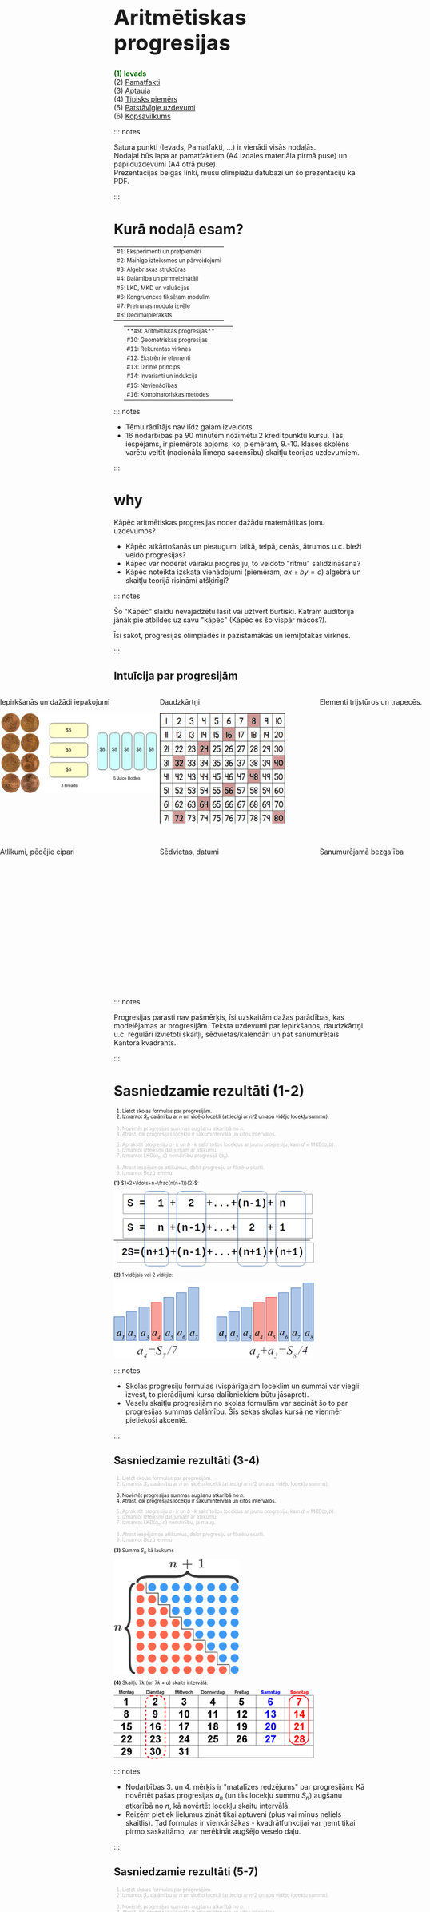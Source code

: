 # &nbsp;

<hgroup>

<h1 style="font-size:32pt">Aritmētiskas progresijas</h1>

</hgroup><hgroup>

<span style="color:darkgreen">**(1) Ievads**</span>  
<span>(2) [Pamatfakti](#section-1)</span>  
<span>(3) [Aptauja](#section-2)</span>  
<span>(4) [Tipisks piemērs](#section-3)</span>  
<span>(5) [Patstāvīgie uzdevumi](#section-4)</span>  
<span>(6) [Kopsavilkums](#section-5)</span>

</hgroup>


<!--
TODO
A4 lapa ar pamatfaktiem: 
* Kas ir daudzkārtņi, 
* Formulas no skolas par aritmētisko progresiju, 
* Dalīšana ar atlikumu,
* LKD definīcija, 
* MKD definīcija, 
* LKD invariants fiksētam skaitlim ar progresiju, 
* Kas ir savstarpēji pirmskaitļi, 

Jaunas lietas
* 1+2+...+n summēšana
* Bezū lemma.
* Noteikt, kad 2 mainīgo lineāru vienādojumu var atrisināt veselos skaitļos
-->

<!--
TODO
Norādījumi skolotājam: 
(1) Vairumā uzdevumu ir aprēķini pirmā tūkstoša robežās - dažiem 
var rasties kārdinājums lietot kalkulatoru. Tas var paātrināt 
nodarbības gaitu, bet olimpiādēs līdzīgi aprēķini nav retums un kalkulatorus
tur nelieto.
-->

<!--
TODO
Globāla terminoloģijas un apzīmējumu vārdnīca
--> 


::: notes

Satura punkti (Ievads, Pamatfakti, ...) ir vienādi visās nodaļās.  
Nodaļai būs lapa ar pamatfaktiem (A4 izdales materiāla pirmā puse) un
papilduzdevumi (A4 otrā puse).  
Prezentācijas beigās linki, mūsu 
olimpiāžu datubāzi un šo prezentāciju kā PDF.

:::



# <lo-theory/> Kurā nodaļā esam?

<hgroup style="width: 48%; font-size:80%">

<table>
<tr><td style="text-align:left">#1: Eksperimenti un pretpiemēri</td></tr>
<tr><td style="text-align:left">#2: Mainīgo izteiksmes un pārveidojumi</td></tr>
<tr><td style="text-align:left">#3: Algebriskas struktūras</td></tr>
<tr><td style="text-align:left">#4: Dalāmība un pirmreizinātāji</td></tr>
<tr><td style="text-align:left">#5: LKD, MKD un valuācijas</td></tr>
<tr><td style="text-align:left">#6: Kongruences fiksētam modulim</td></tr>
<tr><td style="text-align:left">#7: Pretrunas moduļa izvēle</td></tr>
<tr><td style="text-align:left">#8: Decimālpieraksts</td></tr>
</table>

</hgroup>
<hgroup style="margin-left: 4%; width: 45%; font-size:80%">

<table>
<tr><td style="text-align:left"><red>**#9: Aritmētiskas progresijas**</red></td></tr>
<tr><td style="text-align:left">#10: Ģeometriskas progresijas&nbsp;&nbsp;&nbsp;&nbsp;&nbsp;&nbsp;&nbsp;&nbsp;&nbsp;&nbsp;&nbsp;&nbsp;&nbsp;&nbsp;&nbsp;</td></tr>
<tr><td style="text-align:left">#11: Rekurentas virknes</td></tr>
<tr><td style="text-align:left">#12: Ekstrēmie elementi</td></tr>
<tr><td style="text-align:left">#13: Dirihlē princips</td></tr>
<tr><td style="text-align:left">#14: Invarianti un indukcija</td></tr>
<tr><td style="text-align:left">#15: Nevienādības</td></tr>
<tr><td style="text-align:left">#16: Kombinatoriskas metodes</td></tr>
</table>

</hgroup>

::: notes

* Tēmu rādītājs nav līdz galam izveidots.
* 16 nodarbības pa 90 minūtēm nozīmētu 2 kredītpunktu kursu.
Tas, iespējams, ir piemērots apjoms, ko, piemēram, 9.-10. klases 
skolēns varētu veltīt (nacionāla līmeņa sacensību) skaitļu 
teorijas uzdevumiem.

:::


# <lo-why/> why

<div class="bigWhy">
Kāpēc aritmētiskas progresijas
noder dažādu matemātikas jomu uzdevumos?
</div>

<div class="smallWhy">

* Kāpēc atkārtošanās un pieaugumi laikā, telpā, cenās, ātrumos u.c.
bieži veido progresijas?
* Kāpēc var noderēt vairāku progresiju, to veidoto "ritmu" salīdzināšana?
* Kāpēc noteikta izskata vienādojumi (piemēram, $ax+by=c$) 
algebrā un skaitļu teorijā risināmi atšķirīgi?

</div>


::: notes

Šo "Kāpēc" slaidu nevajadzētu lasīt vai uztvert burtiski.
Katram auditorijā jānāk pie atbildes uz savu 
"kāpēc" (Kāpēc es šo vispār mācos?).

Īsi sakot, progresijas olimpiādēs ir pazīstamākās 
un iemīļotākās virknes.

:::


## <lo-why/> Intuīcija par progresijām

<section style="height:300px;">

<hgroup style="width:33%; position:absolute; left: 0px">

Iepirkšanās un dažādi iepakojumi

![Linear shopping](shopping.png)

<!--
TODO: Grēdā sakrauti dēļi, viena kaudzīte nepabeigta.
-->

</hgroup>
<hgroup style="width:33%; position:absolute; left: 320px">

Daudzkārtņi

![Multiples of 8](multiples-of-8.png)

<!--
Ritmiski izvietoti skaitļi - ne obligāti daudzkārtņi
-->

</hgroup>
<hgroup style="width:33%; position:absolute; left: 640px">

Elementi trijstūros un trapecēs.

</hgroup>

</section>


<section style="height:300px;">

<hgroup style="width:33%; position:absolute; left: 0px">

Atlikumi, pēdējie cipari

<!--
![Division remainders](division-remainders.png)
-->

<!--
Atlikums rodas kā rezultāts nosoļošanai uz leju: dilstoša progresija uz 0
-->


</hgroup>

<hgroup style="width:33%; position:absolute; left: 320px">

Sēdvietas, datumi

<!--
![Seat plan](seat-plan.jpg)
-->

</hgroup>
<hgroup style="width:33%; position:absolute; left: 640px">

Sanumurējamā bezgalība

</hgroup>

</section>

::: notes

Progresijas parasti nav pašmērķis, īsi uzskaitām dažas parādības,
kas modelējamas ar progresijām. Teksta uzdevumi 
par iepirkšanos, daudzkārtņi u.c. regulāri izvietoti 
skaitļi, sēdvietas/kalendāri un pat sanumurētais Kantora kvadrants.

::: 


 
# <lo-theory/> Sasniedzamie rezultāti (1-2)

<hgroup style="font-size:70%">

<div style="color:black">

1. Lietot skolas formulas par progresijām.
2. Izmantot $S_n$ dalāmību 
ar $n$ un vidējo locekli (attiecīgi ar $n/2$ un abu vidējo locekļu summu).

</div>

<div style="color:silver">

3. Novērtēt progresijas summas augšanu atkarībā no $n$.
4. Atrast, cik progresijas locekļu ir sākumintervālā un citos intervālos.

</div>

<div style="color:silver">

5. Aprakstīt progresiju $a\cdot{}k$ un $b\cdot{}k$ sakrītošos locekļus ar 
jaunu progresiju, kam $d = \mbox{MKD}(a,b)$.
6. Izmantot izteiksmi dalījumam ar atlikumu.
7. Izmantot $\mbox{LKD}(a_n,d)$ nemainību progresijā $(a_n)$.

</div>

<div style="color:silver">

8. Atrast iespējamos atlikumus, dalot progresiju ar fiksētu skaitli. 
9. Izmantot Bezū lemmu

</div>

</hgroup>

<hgroup style="font-size:70%">

**(1)** $1+2+\ldots+n=\frac{n(n+1)}{2}$:

![Trepes](sum-first-n.png)

**(2)** $1$ vidējais vai $2$ vidējie:

![Trepes](staircase-middle.png)

</hgroup>

::: notes

* Skolas progresiju formulas (vispārīgajam loceklim un summai var viegli 
izvest, to pierādījumi kursa dalībniekiem būtu jāsaprot). 
* Veselu skaitļu progresijām no skolas formulām var secināt šo to par progresijas 
summas dalāmību. Šīs sekas skolas kursā ne vienmēr pietiekoši akcentē.

::: 



## <lo-theory/> Sasniedzamie rezultāti (3-4)

<hgroup style="font-size:70%">

<div style="color:silver">

1. Lietot skolas formulas par progresijām.
2. Izmantot $S_n$ dalāmību 
ar $n$ un vidējo locekli (attiecīgi ar $n/2$ un abu vidējo locekļu summu).

</div>

<div style="color:black">

3. Novērtēt progresijas summas augšanu atkarībā no $n$.
4. Atrast, cik progresijas locekļu ir sākumintervālā un citos intervālos.

</div>

<div style="color:silver">

5. Aprakstīt progresiju $a\cdot{}k$ un $b\cdot{}k$ sakrītošos locekļus ar 
jaunu progresiju, kam $d = \mbox{MKD}(a,b)$.
6. Izmantot izteiksmi dalījumam ar atlikumu.
7. Izmantot $\mbox{LKD}(a_n,d)$ nemainību, ja $n$ aug.

</div>

<div style="color:silver">

8. Atrast iespējamos atlikumus, dalot progresiju ar fiksētu skaitli. 
9. Izmantot Bezū lemmu

</div>

</hgroup>

<hgroup style="font-size:70%">


**(3)** Summa $S_n$ kā laukums

![Trepe](sum-first-n-staircases.png)

**(4)** Skaitļu $7k$ (un $7k+a$) skaits intervālā:

![Kalendārs](calendar.png)

</hgroup>

::: notes 

* Nodarbības 3. un 4. mērķis ir "matalīzes redzējums" par progresijām:
Kā novērtēt pašas progresijas $a_n$ (un tās locekļu 
summu $S_n$) augšanu atkarībā no $n$, kā novērtēt locekļu skaitu intervālā.
* Reizēm pietiek lielumus zināt tikai aptuveni (plus vai mīnus neliels skaitlis). 
Tad formulas ir vienkāršākas - kvadrātfunkcijai var ņemt tikai pirmo saskaitāmo, 
var nerēķināt augšējo veselo daļu.

::: 



## <lo-theory/> Sasniedzamie rezultāti (5-7)

<hgroup style="font-size:70%">

<div style="color:silver">

1. Lietot skolas formulas par progresijām.
2. Izmantot $S_n$ dalāmību 
ar $n$ un vidējo locekli (attiecīgi ar $n/2$ un abu vidējo locekļu summu).

</div>

<div style="color:silver">

3. Novērtēt progresijas summas augšanu atkarībā no $n$.
4. Atrast, cik progresijas locekļu ir sākumintervālā un citos intervālos.

</div>

<div style="color:black">

5. Aprakstīt progresiju $a\cdot{}k$ un $b\cdot{}k$ sakrītošos locekļus ar 
jaunu progresiju, kam $d = \mbox{MKD}(a,b)$.
6. Izmantot izteiksmi dalījumam ar atlikumu.
7. Izmantot $\mbox{LKD}(a_n,d)$ nemainību, ja $n$ aug.

</div>

<div style="color:silver">

8. Atrast iespējamos atlikumus, dalot progresiju ar fiksētu skaitli. 
9. Izmantot Bezū lemmu

</div>

</hgroup>

<hgroup style="font-size:70%">

**(5)** $d=3$ un $d=4$ sakrītošie locekļi:

![Polyrhythm](polyrhythm.png)

**(6)** Fiksētu atlikumu izteiksmes ar $a=bq+r$:

<table>
<tr><td>Pāra sk.</td><td>$2k$</td></tr>
<tr><td>Nepāra sk.</td><td>$2k+1$</td></tr>
<tr><td>Beidzas ar "3"</td><td>$10k+3$</td></tr>
</table>

**(7)** Skaitļi, kas dalās ar $2$, bet nedalās ar $4$:  
Ja $(a_k)$ ir $2,6,10,14,18,22,\ldots$  
tad visiem $k$: $\mbox{LKD}(a_k,4)=2$.


</hgroup>


::: notes 

* Aritmētiskas progresijas cieši saistītas ar skaitļu dalāmību, 
dalīšanu ar atlikumu, ar Eiklīda algoritmu. 
* Dabiski jautājumi par divu aritmētisku progresiju kopīgiem locekļiem 
parāda saistību ar LKD un MKD jēdzieniem.

::: 





## <lo-theory/> Sasniedzamie rezultāti (8-9)

<hgroup style="font-size:70%">

<div style="color:silver">

1. Lietot skolas formulas par progresijām.
2. Izmantot $S_n$ dalāmību 
ar $n$ un vidējo locekli (attiecīgi ar $n/2$ un abu vidējo locekļu summu).

</div>

<div style="color:silver">

3. Novērtēt progresijas summas augšanu atkarībā no $n$.
4. Atrast, cik progresijas locekļu ir sākumintervālā un citos intervālos.

</div>

<div style="color:silver">

5. Aprakstīt progresiju $a\cdot{}k$ un $b\cdot{}k$ sakrītošos locekļus ar 
jaunu progresiju, kam $d = \mbox{MKD}(a,b)$.
6. Izmantot izteiksmi dalījumam ar atlikumu.
7. Izmantot $\mbox{LKD}(a_n,d)$ nemainību, ja $n$ aug.

</div>

<div style="color:black">

8. Atrast iespējamos atlikumus, dalot progresiju ar fiksētu skaitli. 
9. Izmantot Bezū lemmu

</div>

</hgroup>

<hgroup style="font-size:70%">

**(8)** $15$-staru zvaigznes zīmēšana:

![Zvaigzne](regular-polygram.png)

**(9)** Kā ar $15$ un $8$ centu monētām samaksāt 1¢:

![Money Exchange](money-exchange.png)

</hgroup>


::: notes 

Šajos apmācību mērķos divu progresiju (ar diferencēm attiecīgi $a$ un $b$) 
uzdotos "ritmus" apskatām atkarībā no tā, vai $a$ un $b$ ir savstarpēji pirmskaitļi. 
Ja ir, tad ar šo progresiju starpībām var izteikt skaitli $1$, tātad arī
jebkuru citu veselu skaitli. 

::: 




# &nbsp;

<hgroup>

<h1 style="font-size:32pt">Aritmētiskas progresijas</h1>

</hgroup><hgroup>

<span>(1) [Ievads](#section)</span>  
<span style="color:darkgreen">**(2) Pamatfakti**</span>  
<span>(3) [Aptauja](#section-2)</span>  
<span>(4) [Tipisks piemērs](#section-3)</span>  
<span>(5) [Patstāvīgie uzdevumi](#section-4)</span>  
<span>(6) [Kopsavilkums](#section-5)</span>

</hgroup>



# <lo-theory/> Aritmētiskas progresijas jēdziens

**Definīcija:** Virkni, kurā nākamo locekli iegūst, 
iepriekšējam pieskaitot to pašu skaitli (diferenci $d$), sauc par
<blue>*aritmētisko progresiju*</blue>:
$$a_{n+1} = a_n + d,\;\;\mbox{ja}\;\;n \geq 1.$$

*Secinājums:* Aritmētiskā progresijā
jebkuru blakusesošu locekļu starpība ir konstanta: 
$$a_{n+1} - a_n = d,\;\;\text{visiem}\;\;n \geq 1.$$
(Vārds "diference" nozīmē to pašu, ko "starpība".)

TODO: Bilde ar skaitļu taisni

::: notes

Progresiju parasti definē ar diferences pieskaitīšanu. Bet līdzvērtīgi 
(un daudzos spriedumos noderīgi) ir konstantas blakusesošo locekļu starpības.

:::



## <lo-theory/> Progresiju formulas

<blue>*Progresijas $n$-tais loceklis:*</blue>
$$a_n = a_1 + (n-1)d,\;\;\mbox{kur $n>1$.}$$

<blue>*Progresijas pirmo $n$ locekļu summa:*</blue>
$$S_n = a_1 + a_2 + \ldots + a_n.$$

<blue>*Šo summu var aprēķināt ar formulu:*</blue>
$$S_n = \frac{a_1 + a_n}{2}\cdot{} n$$

::: notes

Pagaidām šo formulu izvedumus kursa materiālā neiekļaujam.  
Ar laiku tie varētu būt "dzeltenie slaidi". 

::: 


## <lo-summary/> Summa 1+2+...+n


Bieži jāsummē naturālie skaitļi līdz $n$:

$$ 1+2+\ldots+(n-1)+n = \frac{n(n+1)}{2}.$$

Lai gan polinoma $\frac{n(n+1)}{2} = \frac{1}{2}n^2 + \frac{1}{2}n$ 
abi koeficienti ir daļskaitļi, visas tā vērtības ir 
naturāli skaitļi, jo reizinājums $n(n+1)$ vienmēr ir pāru. 

*Pamatojums:* Divu pēc kārtas sekojošu skaitļu reizinājumā $n \cdot (n+1)$ 
viens no reizinātājiem ir pāra skaitlis, otrs nepāra. Tādēļ 
reizinājums vienmēr ir pāra.


## <lo-yellow/> Trijstūru skaitļi

<hgroup>

Summai $1+2+\ldots+n$ ir līdzība ar t.s. "trijstūru skaitļiem":  

![Triangular numbers](triangular-numbers.png)

</hgroup>

<hgroup>

Trijstūru skaitlis $T_n$ izsaka arī, cik veidos no $n+1$ elementiem var 
izvēlēties divus: $T_n = C_{n+1}^2$.

![Kombinācijas](combinations-by-2.png)

</hgroup>





# <lo-theory/> Progresijas summas dalāmība

**Apgalvojums:** Katrai aritmētiskai progresijai ar $n$ veseliem locekļiem
$a_1,a_2,\ldots,a_n$ ir spēkā:   
**(a)** Visu $n$ locekļu aritmētiskais vidējais sakrīt ar vidējo locekli 
${\displaystyle a_{\frac{n+1}{2}}}$, ja $n$ ir nepāru un ar divu vidējo 
locekļu aritmētisko vidējo, ja $n$ ir pāru.   
**(b)** Summa $S_n = a_1 + a_2 + \ldots + a_n$ dalās ar $n$ (ja $n$ ir nepāru)
un ar $n/2$, ja $n$ ir pāru. Tā dalās arī ar vidējo locekli (attiecīgi - ar
divu vidējo locekļu summu).

## <lo-summary/> Piemēri: Progresiju summas

![Trepe ar vidējo](staircase-middle.png)

* *Ja $n$ ir nepāru:* $S_7 = a_1+a_2+a_3 + a_4 + a_5 + a_6 + a_7 = \frac{a_1+a_7}{2}\cdot{}7$ dalās ar $7$ un ar $a_4=\frac{a_1+a_7}{2}$. 

* *Ja $n$ ir pāru:* $S_8 = a_1+a_2+a_3 + a_4 + a_5 + a_6 + a_7 + a_8 = \frac{a_1+a_8}{2}\cdot{}8$ 
dalās ar $n/2=4$ un ar $a_4+a_5$: divkāršotu progresijas aritmētisko vidējo.  
(Ja $n$ ir pāru, tad progresijas locekļu aritmētiskais vidējais var nebūt vesels.)




## <lo-sample/> LV.NO.2015.10.3

Vairāku pēc kārtas sekojošu naturālu skaitļu summa ir $177$. 
Kādas vērtības var pieņemt
mazākais no šiem saskaitāmajiem?

## <lo-reading/> LV.NO.2015.10.3

<hgroup class="reading">

<u><strong>Vairāku</strong> <strong>pēc kārtas sekojošu</strong> naturālu skaitļu summa ir $177$.</u>
Kādas vērtības var pieņemt
mazākais no šiem saskaitāmajiem?


</hgroup>
<hgroup>

TODO: Bilde, kur uzzīmēti dažādi skaitļi, kas ir/nav pēc kārtas sekojoši. 

</hgroup>


## <lo-reading/> LV.NO.2015.10.3

<hgroup class="reading">

Vairāku pēc kārtas sekojošu naturālu skaitļu summa ir $177$.
<u>Kādas vērtības var pieņemt
<strong>mazākais no šiem saskaitāmajiem</strong>?</u>


</hgroup>
<hgroup>

TODO: Bilde, kur atzīmēts katrā grupiņā mazākais skaitlis...

</hgroup>


<!--
Izskaidrot, ko uzdevuma kontekstā nozīmē: 

* Vairāku...
* ... pēc kārtas sekojošu ...
* ... naturālu skaitļu summa ...
* ... mazākais no šiem saskatāmajiem
-->

## <lo-hints/> LV.NO.2015.10.3

* Vai var veikt pilno pārlasi, sākot saskaitīt no kādas vietas?
* Cik daudzu pēc kārtas sekojošu naturālu skaitļu summa noteikti pārsniedz $177$?
* Kā samazināt aplūkojamo gadījumu skaitu? Vai ir vērts pārbaudīt summas, 
sākot ar jebkuru naturālu skaitli?


## <lo-soln/> LV.NO.2015.10.3

<hgroup style="font-size:90%">

* Ja $n$ ir nepāru, tad $S_n = 177 = a_{vid}\cdot{}n$. 
* Var būt $n=3$ vai $n = 59$  
(bet $1 + \ldots + 59 > 177$).

**(A)** $177 = 3\cdot 59 =$  
$=58+$<red>$59$</red>$+60$.

</hgroup><hgroup style="font-size:90%">

* Ja $n$ ir pāru, tad $S_n$ dalās ar $n/2$. 
* Var būt $n = 2$ vai $n = 6$   
(jo $n = 2\cdot 59$ ir par lielu).

**(B)** $177 = 2\cdot 88\frac{1}{2} =$<red>$88 + 89$</red>,  
**(C)** $177 = 6\cdot 29\frac{1}{2} =$  
$=27+28+$<red>$29+30$</red>$+31+32$.

</hgroup>



# <lo-theory/> Kā aug progresijas summa

**Apgalvojums:** Ja $a_n$ ir augoša aritmētiska progresija, 
tad tās summa $S_n$ ir kvadrātfunkcija atkarībā no $n$. 

Lai to pārbaudītu, pārveidojam:
$$S_n = \frac{a_1 + a_n}{2}\cdot{}n = \frac{2a_1 + (n-1)d}{2}\cdot{}n = $$
$$= \frac{d}{2}n^2 + \left( a_1 - \frac{d}{2} \right)n.$$

## <lo-summary/> Tuvināšana ar trijstūra laukumu

<hgroup>

![Tuvināšana](approximation.png)

</hgroup>
<hgroup>

* Progresijas summa aptuveni proporcionāla reizinājumam $n\cdot{}n = n^2$. 
* Progresijas summa (mūsu zīmējumā: $\frac{n(n+1)}{2}$) nav precīzi vienāda ar 
trijstūra vai trapeces laukumu, jo ir jāpieskaita arī "zobiņu" laukums. 

</hgroup>



## <lo-sample/> LV.NO.2002.8.3 

Burtnīcā ir $100$ lapas; tās lappuses sanumurētas dabīgā kārtībā ar numuriem 
no $1$ līdz $200$. Vai izrauto lappušu numuru summa var būt $1000$, ja tiek izrautas  
**(a)** $31$ lapa;   
**(b)** $30$ lapas?   
*Piezīme.* Lapas var neraut pēc kārtas.




## <lo-reading/> LV.NO.2002.8.3 

<hgroup class="reading">

<u>Burtnīcā ir $100$ lapas; tās lappuses sanumurētas dabīgā kārtībā ar numuriem 
no $1$ līdz $200$</u>. Vai izrauto lappušu numuru summa var būt $1000$, ja tiek izrautas  
**(a)** $31$ lapa;   
**(b)** $30$ lapas?   
*Piezīme.* Lapas var neraut pēc kārtas.


</hgroup>
<hgroup>

TODO: Bilde par 1 lapu, kas ir divas lappuses.  
Turklāt autori pasvītrojuši, ka $100$ lapām atbilst $200$ lappušu numuri.

</hgroup>


## <lo-reading/> LV.NO.2002.8.3 

<hgroup class="reading">

Burtnīcā ir $100$ lapas; tās lappuses sanumurētas dabīgā kārtībā ar numuriem 
no $1$ līdz $200$. <u>Vai izrauto lappušu numuru summa var būt $1000$</u>, ja tiek izrautas  
**(a)** $31$ lapa;   
**(b)** $30$ lapas?   
*Piezīme.* Lapas var neraut pēc kārtas.


</hgroup>
<hgroup>

TODO: Bilde, kur skaita pa pāriem lappušu numurus (liek 1 lappuses numurus iekaviņās)  


</hgroup>


## <lo-hints/> LV.NO.2002.8.3 

* Vai ir ekstrēma (lielākā/mazākā) vērtība, ko gribētu pārbaudīt?
* Izraujot $1$ lapu, summai pievienojas divi lappušu numuri. Kādas var
būt šo abu lappušu numuru summas?


## <lo-soln/> Atlikumi un nevienādības
 
**(a)** summa būtu nepāru. 
**(b)** trīsdesmit $4k_i-1$ summa nedalītos ar $4$.

Var pamatot arī ar nevienādību:  
Jau $1+\ldots+60 > 1000$, tādēļ pat vismazāko lapu numuru summa ir par lielu.





## <lo-yellow/> Vienmērīgi paātrināta kustība

**Apgalvojums:** Ja materiāls punkts kustas ar sākotnējo ātrumu 
$v_0$ un paātrinājumu $a$, tad tā noietais ceļš iegūstams 
ar formulu, kas līdzīgi iepriekšējai ir kvadrātfunkcija no laika $t$:
$$s = v_0t + \frac{at^2}{2}.$$

*Piezīme.* Ja materiāls punkts sākumā ir nekustīgs ($v=0$) 
un pēc tam brīvi krīt $t$ sekundes ar paātrinājumu $g = 9.81\,m/s^2$, 
tad tā pārvietojums ir $\frac{gt^2}{2}$.


## <lo-yellow/> Vidējais ātrums

Līdzīgi kā aritmētiskas progresijas summa izmanto vidējo locekli, 
vienmērīgi paātrinātas kustības ceļu var atrast, izmantojot vidējo ātrumu.

![Accelerated motion](accelerated-motion.png)

Brīvās krišanas paātrinājumam $g \approx 10\,m/s^2$:

* Pirmajā sekundē krīt $5\,m$,
* Otrajā sekundē krīt $15\,m$,
* Trešajā sekundē krīt $25\,m$, utt. 




# <lo-theory/> Lielāko diferenci meklējot (LKD)

**Apgalvojums:** Katrai augošai naturālu skaitļu virknei 
$a_1 < a_2 < \ldots < a_n$ atradīsies lielākais 
$d$, ka visi $a_i$ pieder aritmētiskai progresijai ar
diferenci $d$. Tas ir visu starpību $(a_i - a_j)$ 
lielākais kopīgais dalītājs. 

![LKD](greatest-common-divisor.png)



## <lo-theory/> Mazāko diferenci meklējot (MKD)

**Apgalvojums:** Divām aritmētiskām progresijām ar diferencēm $d_1$ 
un $d_2$ vai nu nav kopīgu locekļu, vai arī
tie veido aritmētisku progresiju ar diferenci 
$\mbox{MKD}(d_1,d_2)$   
*Piezīme.* Ar $\mbox{MKD}(a,b)$ apzīmējam divu skaitļu mazāko kopīgo dalāmo.


![MKD](least-common-multiple.png)





## <lo-sample/> BBK2012.P1.36/LV.SO.2017.10.2

Trīs no aritmētiskās progresijas locekļiem ir $41$, $113$, $193$. 
Atrast lielāko iespējamo diferences vērtību, ja 
zināms, ka tā ir vesels skaitlis.


## <lo-reading/> BBK2012.P1.36/LV.SO.2017.10.2

<hgroup class="reading">

<u>Trīs no aritmētiskās progresijas locekļiem ir $41$, $113$, $193$.</u>
Atrast lielāko iespējamo diferences vērtību, ja 
zināms, ka tā ir vesels skaitlis.


</hgroup>
<hgroup>

TODO: Bilde, kur skaita pa pāriem lappušu numurus (liek 1 lappuses numurus iekaviņās)  


</hgroup>



## <lo-reading/> BBK2012.P1.36/LV.SO.2017.10.2

<hgroup class="reading">

Trīs no aritmētiskās progresijas locekļiem ir $41$, $113$, $193$.
<u>Atrast <strong>lielāko iespējamo</strong> diferences vērtību, ja 
zināms, ka tā ir vesels skaitlis.</u>


</hgroup>
<hgroup>

TODO: Bilde, kur skaita pa pāriem lappušu numurus (liek 1 lappuses numurus iekaviņās)  


</hgroup>




## <lo-hints/>  BBK2012.P1.36/LV.SO.2017.10.2

* Vai progresijas locekļi $41$, $113$, $193$ seko pēc kārtas?
* Kāda ir vienkārša aritmētiska progresija (ne obligāti ar lielāko diferenci), 
kas satur šos skaitļus?
* Vai diferenci var izvēlēties jebkādu? Kāda īpašība tai jāizpilda?


## <lo-soln/>  BBK2012.P1.36/LV.SO.2017.10.2

* Aplūkojam starpības $113 - 41 = 72$, $193 - 113 = 80$. 
* $\mbox{LKD}(80,72) = \mbox{LKD}(72,8) = \mbox{LKD}(8,0)$ (Eiklīda algoritms)
* Diference var būt $8$ (vai kāds no $8$ dalītājiem). Nevar 
būt lielāks par $8$. 







# <lo-theory/> Locekļu skaits intervālā

**Apgalvojums:** Intervālā $[1;n]$ ir tieši 
$\lfloor n/d \rfloor$ daudzkārtņu progresijai 
$a_k = k\cdot d$, $k \in \mathbb{N}$. 

*Piezīme.* Ar $\lfloor x \rfloor$ apzīmē skaitļa $x$ apakšējo veselo 
daļu: tas ir lielākais veselais skaitlis, kas nepārsniedz $x$. Piemēram, 
$\lfloor 2.4 \rfloor = 2$, $\lfloor -3.14 \rfloor = -4$. 


## <lo-summary/> Intervāli un progresijas

![Rounding](rounding.png)

* Ja progresija ir $d, 2d, 3d, \ldots$, tad locekļu skaitu iegūst $n/d$ noapaļojot 
**uz leju** - līdz tuvākajam veselajam skaitlim, kurš **nepārsniedz** $n/d$. 
* Citos gadījumos drošāk atrast pirmo un pēdējo locekli.

Piemēri:  
**(A)** $a_k = 5k$ ir $\lfloor 24/5 \rfloor = \lfloor 4.8 \rfloor$ jeb <red>$4$</red> locekļi 
intervālā $[1;24]$  
**(B)** $a_k = 2 + 5k$ pirmais loceklis intervālā $[1;24]$ ir $a_0 = 2$, bet 
pēdējais ir $a_4 = 22$. To pavisam ir $(4-0)+1$ jeb <red>$5$</red>.



## <lo-sample/> BBK2012.P1.123

Cik daudz ir tādu naturālu skaitļu $n \leq 1000$, 
kuri nedalās ne ar $5$, ne ar $7$?



## <lo-reading/> BBK2012.P1.123

<hgroup class="reading">

<u>Cik daudz ir tādu naturālu skaitļu $n \leq 1000$, 
kuri <strong>nedalās ne ar $5$, ne ar $7$</strong>?</u>

</hgroup>
<hgroup>

TODO: Bilde, kur redzama loģika "ne ar"/"ne ar".  
Tabula ar gadījumiem?

</hgroup>



## <lo-hints/> Ieteikumi 

**Stratēģija:** Saskaitīt kaut ko citu.

* Cik ir skaitļu, kas dalās ar $5$? Ar $7$?
* Cik ir skaitļu, kas dalās ar abiem?
* Kā novērtēt aritmētisko progresiju locekļu skaitu $\mathbb{N}$ 
sākumintervālā $[1;1000]$


## <lo-soln/> Eilera-Venna diagramma

* Ar $5$ dalās $\left| A \right| = \lfloor 1000/5 \rfloor = 200$ skaitļi.
* Ar $7$ dalās $\left| B \right| = \lfloor 1000/7 \rfloor = 142$ skaitļi.
* Ar abiem dalās $\left| A \cap B \right| = \lfloor 1000/35 \rfloor = 28$ skaitļi.
* Visa zilā daļa ir $|A|+|B|-\left| A \cap B \right| = 314$.
* Ne ar $5$, ne ar $7$ nedalās $1000 - 314 = 686$. 

![Venn Diagram](venn-35.png)








# <lo-theory/> Dalāmība ar atlikumu

**Apgalvojums:** Ja $a$ ir vesels skaitlis, bet $b$ ir naturāls skaitlis, 
tad var izteikt:
$$a = q\cdot b +r,\;\;\mbox{kur $0 \leq r < b$.}$$

$q \in \mathbb{Z}$ sauc par $a$ un $b$ dalījuma veselo daļu, 
bet $r$ sauc par *atlikumu*.




## <lo-summary/> Piemēri dalīšanai ar atlikumu

* Pāra skaitļus $n$ var izteikt formā $2q$
* Nepāra skaitļus $n$ var izteikt formā $2q+1$
* Skaitļus, kuru decimālpieraksts beidzas ar ciparu "7" var izteikt formā $10q+7$


## <lo-sample/> LV.NO.2009.8.1 


Tabulā (sk. zīmējumu) Katrīnai jāizvēlas $4$ rūtiņas tā, ka katrā rindā un 
katrā kolonnā tika izvēlēta tieši viena rūtiņa. Pierādiet: neatkarīgi no tā, kuras 
$4$ rūtiņas saskaņā ar šiem noteikumiem Katrīna izvēlēsies, tajās ierakstīto skaitļu summa būs $64$. 

<!--
![tabula](LV.NO.2009.8.1.png)
-->

<table>
<tr><td>$1$</td><td>$3$</td><td>$5$</td><td>$7$</td></tr>
<tr><td>$9$</td><td>$11$</td><td>$13$</td><td>$15$</td></tr>
<tr><td>$17$</td><td>$19$</td><td>$21$</td><td>$23$</td></tr>
<tr><td>$25$</td><td>$27$</td><td>$29$</td><td>$31$</td></tr>
</table>


## <lo-reading/> LV.NO.2009.8.1 

<hgroup class="reading">

<u>Tabulā (sk. zīmējumu) Katrīnai jāizvēlas $4$ rūtiņas tā, ka katrā rindā un 
katrā kolonnā tika izvēlēta tieši viena rūtiņa.</u> Pierādiet: neatkarīgi no tā, kuras 
$4$ rūtiņas saskaņā ar šiem noteikumiem Katrīna izvēlēsies, tajās ierakstīto skaitļu summa būs $64$. 

<!--
![tabula](LV.NO.2009.8.1.png)
-->

<table>
<tr><td>$1$</td><td>$3$</td><td>$5$</td><td>$7$</td></tr>
<tr><td>$9$</td><td>$11$</td><td>$13$</td><td>$15$</td></tr>
<tr><td>$17$</td><td>$19$</td><td>$21$</td><td>$23$</td></tr>
<tr><td>$25$</td><td>$27$</td><td>$29$</td><td>$31$</td></tr>
</table>


</hgroup>
<hgroup>

TODO: "Katrā rindā un katrā kolonnā tika izvēlēta tieši viena rūtiņa" -
Kuras šaha figūras neapdraudētu cita citu, ja tās šādi izvietotu?

</hgroup>



## <lo-reading/> LV.NO.2009.8.1 

<hgroup class="reading">

Tabulā (sk. zīmējumu) Katrīnai jāizvēlas $4$ rūtiņas tā, ka katrā rindā un 
katrā kolonnā tika izvēlēta tieši viena rūtiņa. <u>Pierādiet: neatkarīgi no tā, kuras 
$4$ rūtiņas saskaņā ar šiem noteikumiem Katrīna izvēlēsies, tajās ierakstīto skaitļu summa būs $64$.</u> 

<!--
![tabula](LV.NO.2009.8.1.png)
-->

<table>
<tr><td>$1$</td><td>$3$</td><td>$5$</td><td>$7$</td></tr>
<tr><td>$9$</td><td>$11$</td><td>$13$</td><td>$15$</td></tr>
<tr><td>$17$</td><td>$19$</td><td>$21$</td><td>$23$</td></tr>
<tr><td>$25$</td><td>$27$</td><td>$29$</td><td>$31$</td></tr>
</table>


</hgroup>
<hgroup>

TODO: Bilde ar pāris piemēriem, kā var saskaitīt.

</hgroup>





## <lo-hints/> LV.NO.2009.8.1


* Cik veidos kvadrātā $4 \times 4$ var izvēlēties četras rūtiņas 
atbilstoši šim nosacījumam? (Ja veidu ir nedaudz - varbūt 
tos var pārbaudīt, visus pārlasot?)
* Kāda īpašība saglabājas nemainīga/invarianta, neatkarīgi 
no tā, kā izvēlamies četras rūtiņas?

## <lo-soln/> LV.NO.2009.8.1 

Dalot ar atlikumu, piemēram, ar $8$ katrs skaitlis $a$ pārveidojas
par summu $8k+r$, kur $k$ ir dalījums un $r$ - atlikums. 

![Matricas](matrix-sum.png)

Neatkarīgi no rūtiņu izvēles pirmajā tabuliņā būs tieši pa vienam 
skaitlim no $\{ 0,8,16,24 \}$, bet otrajā pa vienam no 
$\{ 1,3,5,7 \}$. To visu summa ir $48 + 16 = 64$. 








# <lo-theory/> Aritmētiskas progresijas atlikumi

**Apgalvojums:** Ja $(a_k)$ ir aritmētiska progresija ar diferenci $d$, 
$m$ ir kaut kāds naturāls skaitlis, un $\mbox{LKD}(d,m)=K$, tad 
progresija $a_k$ pieņem $m/K$ dažādus atlikumus, 
dalot ar $m$.   

*Piezīme:* Atlikumi ik pēc $m/K$ soļiem cikliski atkārtojas.  
Ja diference $d$ un dalītājs $m$ ir savstarpēji pirmskaitļi, 
tad progresija pieņem visus $m$ atlikumus. 


## <lo-summary/> Piemēri: Atlikumi ar 8

<hgroup style="font-size: 70%">

<table>
<tr><th>A0</th><th>A1</th><th>A2</th><th>A3</th><th>A4</th><th>A5</th><th>A6</th><th>A7</th></tr>
<tr><td>0</td><td>&nbsp;</td><td>&nbsp;</td><td>&nbsp;</td><td>&nbsp;</td><td>5</td><td>&nbsp;</td><td>&nbsp;</td></tr>
<tr><td>&nbsp;</td><td>&nbsp;</td><td>10</td><td>&nbsp;</td><td>&nbsp;</td><td>&nbsp;</td><td>&nbsp;</td><td>15</td></tr>
<tr><td>&nbsp;</td><td>&nbsp;</td><td>&nbsp;</td><td>&nbsp;</td><td>20</td><td>&nbsp;</td><td>&nbsp;</td><td>&nbsp;</td></tr>
<tr><td>&nbsp;</td><td>25</td><td>&nbsp;</td><td>&nbsp;</td><td>&nbsp;</td><td>&nbsp;</td><td>30</td><td>&nbsp;</td></tr>
<tr><td>&nbsp;</td><td>&nbsp;</td><td>&nbsp;</td><td>35</td><td>&nbsp;</td><td>&nbsp;</td><td>&nbsp;</td><td>&nbsp;</td></tr>
<tr><td>40</td><td>&nbsp;</td><td>&nbsp;</td><td>&nbsp;</td><td>&nbsp;</td><td>45</td><td>&nbsp;</td><td>&nbsp;</td></tr>
</table>

$\mbox{LKD}(5,8)=1$, t.i. progresijai $5k$ ir visi atlikumi, dalot ar $8$. 

![Polygram](polygram-8-5.png)


</hgroup>
<hgroup style="font-size: 70%">

<table>
<tr><th>A0</th><th>A1</th><th>A2</th><th>A3</th><th>A4</th><th>A5</th><th>A6</th><th>A7</th></tr>
<tr><td>0</td><td>&nbsp;</td><td>&nbsp;</td><td>&nbsp;</td><td>&nbsp;</td><td>&nbsp;</td><td>6</td><td>&nbsp;</td></tr>
<tr><td>&nbsp;</td><td>&nbsp;</td><td>&nbsp;</td><td>&nbsp;</td><td>12</td><td>&nbsp;</td><td>&nbsp;</td><td>&nbsp;</td></tr>
<tr><td>&nbsp;</td><td>&nbsp;</td><td>18</td><td>&nbsp;</td><td>&nbsp;</td><td>&nbsp;</td><td>&nbsp;</td><td>&nbsp;</td></tr>
<tr><td>24</td><td>&nbsp;</td><td>&nbsp;</td><td>&nbsp;</td><td>&nbsp;</td><td>&nbsp;</td><td>30</td><td>&nbsp;</td></tr>
</table>

$\mbox{LKD}(6,8)=2$, t.i. progresijai $6k$ ir tikai $8/2=4$ atlikumi, dalot ar $8$. Ja zīmē atlikumus pa apli (un savieno ik pēc 
$6$ soļiem), rodas nevis zvaigznīte, bet divi cikli - sarkanais un oranžais.

![Polygram](polygram-8-6.png)

</hgroup>



## <lo-sample/> BBK2012.P1.122/LV.VO.1983.8.1

Cik daudz ir tādu naturālu skaitļu $n \leq 1983$, kuriem $3n+5$ 
dalās ar $7$?


## <lo-reading/> BBK2012.P1.122/LV.VO.1983.8.1 

<hgroup class="reading">

<u>Cik daudz ir tādu naturālu skaitļu $n \leq 1983$, kuriem $3n+5$ 
dalās ar $7$?</u>

</hgroup>
<hgroup>

TODO: Bilde ar skaitlīšiem formā $3n+5$, atrasts kāds, kas dalās...  

</hgroup>


## <lo-hints/> BBK2012.P1.122/LV.VO.1983.8.1

* Vai ir kaut viens skaitlis formā $3n + 5$, kas dalās ar $7$?
* Kāpēc svarīgi "savstarpēji pirmskaitļi? (Kas būtu, ja skaitlis ir formā $28n + 5$?)
* Ja kādai $n$ vērtībai $3n+5$ dalās ar $7$, kura būs nākamā $n$ vērtība, kurai 
dalīsies?


## <lo-soln/> BBK2012.P1.122/LV.VO.1983.8.1

<hgroup>

<table>
<tr>
<th>A0</th><th>A1</th><th>A2</th><th>A3</th><th>A4</th><th>A5</th><th>A6</th>
</tr>
<tr>
<td>&nbsp;</td><td>&nbsp;</td><td>&nbsp;</td><td>&nbsp;</td>
<td>&nbsp;</td><td>$5$</td><td>&nbsp;</td>
</tr>
<tr>
<td>&nbsp;</td><td>$8$</td><td>&nbsp;</td><td>&nbsp;</td>
<td>$11$</td><td>&nbsp;</td><td>&nbsp;</td>
</tr>
<tr>
<td style="background-color:silver">$14$</td><td>&nbsp;</td><td>&nbsp;</td><td>$17$</td>
<td>&nbsp;</td><td>&nbsp;</td><td>$20$</td>
</tr>
<tr>
<td>&nbsp;</td><td>&nbsp;</td><td>$23$</td><td>&nbsp;</td>
<td>&nbsp;</td><td>$26$</td><td>&nbsp;</td>
</tr>
<tr>
<td>&nbsp;</td><td>$29$</td><td>&nbsp;</td><td>&nbsp;</td>
<td>$32$</td><td>&nbsp;</td><td>&nbsp;</td>
</tr>
<tr>
<td style="background-color:silver">$35$</td><td>&nbsp;</td><td>&nbsp;</td><td>$38$</td>
<td>&nbsp;</td><td>&nbsp;</td><td>$41$</td>
</tr>
<tr>
<td>&nbsp;</td><td>&nbsp;</td><td>$44$</td><td>&nbsp;</td>
<td>&nbsp;</td><td>$47$</td><td>&nbsp;</td>
</tr>

</table>

</hgroup><hgroup>

* $\mbox{LKD}(3,7)=1$, t.i. progresijā $3n+5$ 
katrs septītais dalīsies ar $7$. 
* Der skaitļi $14,35,\ldots$ (progresija ar diferenci $21$)
* Lielākais ir $1967 = 93\cdot{}21 + 14 < 1983$. 
* Pavisam ir $94$ šādi locekļi.

</hgroup>


# <lo-theory/> Bezū lemma

**Lemma (<blue>Bézout's lemma</blue>):** Ja $a$ un $b$ ir naturāli skaitļi
un $\mbox{LKD}(a,b)=d$, tad eksistē veseli $x$ un $y$, ka $ax+by=d$. 

*Piezīme:* Ja $\mbox{LKD}(a,b)=1$, tad aritmētiskā progresijā $a_k = a\cdot{}k$ 
atradīsies visi $b$ iespējamie atlikumi, dalot ar $b$ (ieskaitot atlikumu $1$).  
*Piezīme 2:* Praktiski tas nozīmē, ka, mainoties ar $a$ un $b$ eirocentu monētām,
var nomaksāt jebkuru veselu skaitu centu tad un tikai tad, ja $a,b$ ir
savstarpēji pirmskaitļi.


## <lo-summary/> Vienādojumi algebrā un skaitļu teorijā

<hgroup>

> Atrisināt: <red>$21x + 14y = 2$</red>.

**Algebrā:**  
Ja abi 
koeficienti vienlaikus nav $0$, vienmēr var atrisināt. Patvaļīgi izvēlas, 
teiksim, $y$. Izsaka otru nezināmo:

$x = \frac{2-14y}{21}$. 

</hgroup>
<hgroup>

**Skaitļu teorijā:** Meklē veselus $x,y$. 
$\mbox{LKD}(14,21) = 7$, tad 
$21x + 14y \neq 2$. 

![Grafiks](grid-equation.png)



</hgroup>




## <lo-sample/> LV.NO.2007.7.1 


Kurus naturālos skaitļus $n$ var izsacīt formā 
${\displaystyle n=\frac{x}{y}}$, 
kur $x = a^5$, $y = b^3$, $a$ un $b$ – naturāli skaitļi? 


## <lo-reading/> LV.NO.2007.7.1  

<hgroup class="reading">

<u>Kurus naturālos skaitļus $n$ var izsacīt formā 
${\displaystyle n=\frac{x}{y}}$, 
kur $x = a^5$, $y = b^3$, $a$ un $b$ – naturāli skaitļi?</u>

</hgroup>
<hgroup>

TODO: Gari reizinājumi, no kuriem kaut kas noīsinās...  

</hgroup>


## <lo-hints/> LV.NO.2007.7.1 

* Kādi būtu "visvienkāršākie" skaitļi, ko izteikt 
minētajā formā $a^5/b^3$?
* Vai iegūto konstrukciju var attiecināt uz dažiem citiem 
skaitļiem?
* Vai konstrukciju var attiecināt uz visiem naturālajiem skaitļiem?


## <lo-soln/> LV.NO.2007.7.1 

* $n= 1 = \frac{1^5}{1^3}$. Pirmais "interesantais" skaitlis ir $n=2$.
* Izvēlamies $a$ un $b$ kā divnieka pakāpes.
Pēc mēģinājumiem/kļūdām iegūstam, ka $2=\frac{(2^2)^5}{(2^3)^3} = 2^{2\cdot{}5 - 3\cdot3}=2^1$, ja ievieto
$a=2^2=4$ un $b = 2^3 = 8$. 
* Jebkuram citam $n$ arī var izvēlēties $a = n^2$ un $b=n^3$. 

Kāpēc izdevās manipulācija ar pakāpēm? Bezū identitāte skaitļiem $5$ un $3$: 

$$5x + 3y = 1,\;\;\mbox{ja $(x,y)=(2,3)$.}$$


# &nbsp;

<hgroup>

<h1 style="font-size:32pt">Aritmētiskas progresijas</h1>

</hgroup><hgroup>

<span>(1) [Ievads](#section)</span>  
<span>(2) [Pamatfakti](#section-1)</span>  
<span style="color:darkgreen">**(3) Aptauja**</span>  
<span>(4) [Tipisks piemērs](#section-3)</span>  
<span>(5) [Patstāvīgie uzdevumi](#section-4)</span>  
<span>(6) [Kopsavilkums](#section-5)</span>

</hgroup>



# <lo-quiz/> Jautājums Nr.1

Nosaukt piecus mazākos kopīgos dalāmos skaitļiem 
$8$ un $18$. 

## <lo-quiz/> Jautājums Nr.1

* Gan $8$, gan $18$ dalītāji veido aritmētisku progresiju. 
* Šīm progresijām ir kopīgi locekļi - progresija ar $d = \mbox{MKD}(8,18) = 72$. 
* Pirmie pieci $72$ daudzkārtņi ir: $72,144,216,288,360$.


# <lo-quiz/> Jautājums Nr.2

Atrast $\mbox{MKD}(6,7,8)$ - visu trīs skaitļu mazāko kopīgo dalītāju.

## <lo-quiz/> Jautājums Nr.2

* Var noteikt kopsaucēju, piemēram, visām $3$ daļām: 
$$\frac{1}{6} + \frac{1}{7} + \frac{1}{8}.$$
Mazākais skaitlis, kas dalās ar $6$, $7$, $8$ ir $168$. 

Šo pašu rezultātu var iegūt arī divos soļos: 

* Mazākais skaitlis, kurš dalās ar $6$ un $8$ ir $3\cdot{}8 = 24$. 
* Mazākais skaitlis, kurš bez tam dalās ar $7$, ir $7 \cdot{} 24 = 168$.


# <lo-quiz/> Jautājums Nr.3

**(a)** Dota aritmētiska progresija $(a_n)$, kam $a_1 = 12$, $d = 29$. 
Atrast, cik daudzi tās locekļi ir trīsciparu skaitļi.  
**(b)** Kādu $a_1$ jāizvēlas, lai progresijā ar $d=29$ būtu iespējami 
daudz trīsciparu skaitļu?

## <lo-quiz/> Jautājums Nr.3

**(a)** Mazākais trīsciparu skaitlis šajā progresijā ir 
$12 + 4\cdot{}29 = 128$. Lielākais trīsciparu skaitlis 
apmierina $12 + k\cdot{}29 \leq 999$ jeb $k \leq 34$.   
Virknē $4,\ldots,34$ ir pavisam $(34-4)+1 = 31$ loceklis.
Tātad arī attiecīgo progresijas locekļu būs $31$. 

<table>
<tr><th>$k$</th><td>$4$</td><td>$5$</td><td>$6$</td><td>$\ldots$</td><td>$34$</td></tr>
<tr><th>$12+29k$</th><td>$128$</td><td>$157$</td><td>$186$</td><td>$\ldots$</td><td>$998$</td></tr>
</table>


## <lo-quiz/> Jautājums Nr.3

**(b)** Neveicot aprēķinus, $a_1$ izvēlas kā 
mazāko trīsciparu skaitli: $a_1 = 100$. Tad progresijā ir <red>$32$</red> locekļi:
$$100,129,158,187,\ldots,999.$$

Ja progresiju nedaudz nobīdītu, tajā būtu tikai "garantētais" skaits, ko iegūst, dalot 
"trīsciparu skaitļu intervāla" $[100,1000)$ garumu 
$900$ ar $29$ un apaļojot uz leju:
$$\left\lfloor \frac{900}{29} \right\rfloor = \lfloor 31.03448 \rfloor = 31.$$


# <lo-quiz/> Jautājums Nr.4 

Kāds ir mazākais naturālais skaitlis, kuru, dalot ar $20$, atlikumā iegūst $13$, 
bet, dalot ar $21$, atlikumā iegūst $3$.

## <lo-quiz/> Jautājums Nr.4 

* Meklējam atbildi formā $20k+13$ ($k \geq 0$), t.i. kā progresiju <red>$13,33,53,73,\ldots$</red>.
* Ievērojam, ka atlikumi, dalot ar $21$, katrā solī samazinās par $1$:  
Tie veido virkni $13,12,11,\ldots$. 
* Tieši 11. loceklis sarkanajā progresijā dos atlikumu $3$, dalot ar $21$.
* Jāievieto $k=10$. Tad $20k+13 = 213$. 

*Sal. 7.klases Atklātās olimpiādes uzdevumu: [LV.AO.2011.7.3](http://linen-tracer-682.appspot.com/files-prob/numtheory-lv-ao/content.html#/lv.ao.2011.7.3).*  Šis uzdevums ir arī atsevišķs gadījums Ķīniešu atlikumu teorēmai, kuru 7.klase nav vēl mācījusies.



# <lo-quiz/> Jautājums Nr.5

Karlsons sev pusdienām nopirka $8$ pīrādziņus un $15$ magoņmaizītes, bet
Brālītis – vienu pīrādziņu un vienu magoņmaizīti. Karlsons par savām
pusdienām samaksāja tieši divus eiro (katra maizīte un pīrādziņš maksā veselu
skaitu centu). Cik samaksāja Brālītis?

## <lo-quize/> Jautājums Nr.5

* Apzīmējam: $x$ - pīrādziņa cena; $y$ - magoņmaizītes cena.
* Lai $8x + 15y = 200$, $200-8x$ jādalās ar $15$. 
* Tātad, $x$ jādalās ar $5$ un $x=10,25,40,55,\ldots$. 
* Pozitīvs $y$ sanāk tikai tad, ja $x=10$ (un $y=8$).
* Brālītis samaksāja $x+y = 10+8 = 18$ centus. 

*Sal. 7.klases Atklātās olimpiādes uzdevumu: [LV.AO.2016.7.2](http://linen-tracer-682.appspot.com/files-prob/numtheory-lv-ao/content.html#/lv.ao.2016.7.2).* 


## <lo-quize/> Jautājums Nr.5 (arī negatīvas cenas)

* Pēc Bezū lemmas eksistē veseli $(x,y)$, 
kam $8x + 15y = 1$ (un, pareizinot $x,y$ ar konstanti $C$) var 
atrisināt arī $8x + 15y = C$ jebkuram veselam $C$. Tikai var gadīties, ka $x,y$ nav 
vienlaikus pozitīvi.
* Piemēram, $8x + 15y = 1$, ja $(x,y) = (2,-1)$. T.i. Karlsons var 
samaksāt $1$ centu, ja pīrādziņš maksā $2$ centus, bet magoņmaizīte $-1$ (mīnus vienu) centu.
* Ja cenas $x,y$ pareizina ar $200$ (t.i. ja $(x,y)=(200,-100)$), 
Karlsons samaksāja tieši divus eiro. Brālītis šajā gadījumā samaksāja $x+y = 100$ jeb
vienu eiro.

# &nbsp;

<hgroup>

<h1 style="font-size:32pt">Aritmētiskas progresijas</h1>

</hgroup><hgroup>

<span>(1) [Ievads](#section)</span>  
<span>(2) [Pamatfakti](#section-1)</span>  
<span>(3) [Aptauja](#section-2)</span>  
<span style="color:darkgreen">**(4) Tipisks piemērs**</span>  
<span>(5) [Patstāvīgie uzdevumi](#section-4)</span>  
<span>(6) [Kopsavilkums](#section-5)</span>

</hgroup>



# <lo-sample/> LV.AO.2004.8.5

Virknē augošā kārtībā izrakstīti naturālie skaitļi no $1$ līdz $2004$ ieskaitot, 
katrs vienu reizi. Izsvītrojam no tās skaitļus, kas atrodas 
$1., 4., 7., 10., \ldots$ vietās. No palikušās virknes atkal
izsvītrojam skaitļus, kas tajā atrodas $1., 4., 7., \ldots$ vietās. 
Ar iegūto virkni rīkojamies tāpat, utt.,
kamēr paliek neizsvītrots viens skaitlis. Kurš tas ir?

## <lo-reading/> LV.AO.2004.8.5

<hgroup class="reading">

<u>Virknē augošā kārtībā izrakstīti naturālie skaitļi no $1$ līdz $2004$ ieskaitot, 
katrs vienu reizi.</u> Izsvītrojam no tās skaitļus, kas atrodas 
$1., 4., 7., 10., \ldots$ vietās. No palikušās virknes atkal
izsvītrojam skaitļus, kas tajā atrodas $1., 4., 7., \ldots$ vietās. 
Ar iegūto virkni rīkojamies tāpat, utt.,
kamēr paliek neizsvītrots viens skaitlis. Kurš tas ir?

</hgroup>
<hgroup>

TODO: Kāds sākumstāvoklis (vai stāvokļi) te aprakstīti?

</hgroup>



<!--

Lasīšana:

Vai skaitļu numuri var mainīties?
Vai pārnumurēšana notiek jau pēc viena skaitļa izsvītrošanas? Vai vēlāk?
Kas ir “palikusī virkne”? “Iegūtā virkne”?
Vai uzdevumā aprakstītais beigu stāvoklis vienmēr iestājas? Ja nu paliek neizsvītroti divi vai vairāk skaitļi?
Novērojumi:


-->



## <lo-reading/> LV.AO.2004.8.5

<hgroup class="reading">

Virknē augošā kārtībā izrakstīti naturālie skaitļi no $1$ līdz $2004$ ieskaitot, 
katrs vienu reizi. <u>Izsvītrojam no tās skaitļus, kas atrodas 
$1., 4., 7., 10., \ldots$ vietās.</u> No palikušās virknes atkal
izsvītrojam skaitļus, kas tajā atrodas $1., 4., 7., \ldots$ vietās. 
Ar iegūto virkni rīkojamies tāpat, utt.,
kamēr paliek neizsvītrots viens skaitlis. Kurš tas ir?

</hgroup>
<hgroup>

TODO: Kas kopīgs un atšķirīgs "skaitlim" ar viņa "vietu"? Vai skaitļa vieta var mainīties. Vai tā mainās uzreiz pēc 
izsvītrošanas vai vēlāk? 

</hgroup>




## <lo-reading/> LV.AO.2004.8.5

<hgroup class="reading">

Virknē augošā kārtībā izrakstīti naturālie skaitļi no $1$ līdz $2004$ ieskaitot, 
katrs vienu reizi. Izsvītrojam no tās skaitļus, kas atrodas 
$1., 4., 7., 10., \ldots$ vietās. <u>No palikušās virknes atkal
izsvītrojam skaitļus, kas tajā atrodas $1., 4., 7., \ldots$ vietās. 
Ar iegūto virkni rīkojamies tāpat, utt.,
kamēr paliek neizsvītrots viens skaitlis. Kurš tas ir?</u>

</hgroup>
<hgroup>

TODO: Kas ir “palikusī virkne”? “Iegūtā virkne”?
Vai uzdevumā aprakstītais beigu stāvoklis vienmēr iestājas? Ja nu paliek neizsvītroti divi vai vairāk skaitļi?  
Uzdevumā aprakstītā procedūra sastāv no vairākiem “gājieniem” jeb “iterācijām”.
Katras iterācijas laikā izsvītro apmēram trešdaļu no virknes locekļiem, locekļus pārnumurē, iegūstot jaunu virkni.

</hgroup>





## <lo-strategy/> LV.AO.2004.8.5

1. *Vienkāršojam sev dzīvi:* Vispirms aplūkojam mazāk skaitļu vai vienkāršākus gājienus.
2. *Matemātiskā indukcija:* Izvirzām hipotēzi un to pamatojam arvien lielākam skaitļu skaitam $N$, līdzkamēr $N=2004$.
3. *Aprēķināšana pa daļām:* Pakāpeniski noskaidrojam pēdējā palikušā skaitļa ciparus vai atlikumus, dalot ar kaut ko.
4. *Sākam no beigām:* Iztēlojamies, ka process ir jau gandrīz beidzies. Kāds izskatās tā pēdējais solis? Priekšpēdējais? Utt.





## <lo-hints/> LV.AO.2004.8.5

**Stratēģija:** Vienkāršojam sev dzīvi

1. Kas paliktu beigās, ja svītrotu skaitļus, kas atrodas $1.,3.,5.,\ldots$ vietās?
2. Vai skaitlis, kas paliek beigās, vienmēr mainās, ja sākumā ir par vienu skaitli vairāk?

**Stratēģija:** Sākam no beigām

1. Kāda izskatās pēdējā "iterācija"? Un priekšpēdējā? 
2. Vai ir kāds veids, kā sākotnējā uzdevumā aprakstīt skaitļus, kuri ir "ilgdzīvotāji", t.i. paliek 
neizsvītroti daudzās iterācijās.



## <lo-soln/> LV.AO.2004.8.5 (No beigām)

* Konstrukcijā "no beigām" sākam ar vienu skaitli (pašu pēdējo). Pēc tam tam pievienojam 
tos, kas pirms viņa tika izsvītroti. 
* Kā redzams diagrammā, skaitlis $18$ paliek neizsvītrots sešās pēdējās iterācijās, skaitlis $12$ - pēdējās piecās, utt. 


![No beigām](konstrukcija-no-beigam.png)


## <lo-soln/> LV.AO.2004.8.5 (Virkne)

* To kārtas numuru, kurš pirmais "izdzīvo" pēc $n$ iterācijām apzīmējam ar $x_n$. 
* Nulltais loceklis $x_0 = 1$ (pirmais izdzīvo, ja vairs neko nesvītro).
* Pēc iepriekšējās diagrammas, $x_1 = 2$, $x_2 = 3$, $x_3 = 5$, $x_4 = 8$, $x_5 = 12$, $x_6 = 18$, utt. 

**Apgalvojums:** ${\displaystyle x_{n+1} = \left\lceil \frac{3x_n}{2} \right\rceil}$.  
*Piezīme.* $\lceil x \rceil$ apzīmē *augšējo veselo daļu* - mazāko veselo skaitli, kas nav mazāks par $x$. 

Apgalvojumu pierādām atsevišķi gadījumiem, kad $x_n$ ir pāru un $x_n$ ir nepāru. 

## <lo-soln/> LV.AO.2004.8.5 (Rekurences pierādījums)

1. Ja $x_n$ ir pāru, tad konstrukcijā "no beigām" visas vietas no $1$ līdz $x_n$ var sadalīt pāros pa divi 
un katram pārim priekšā pierakst izsvītrojamo skaitli (attiecīgi 1., 4., 7., utt. vietās). Tā rezultātā 
no jauna iesprausto (violeto) vietiņu skaits ir precīzi trešdaļa. Tādēļ $x_n$ pareizinās ar $\frac{3}{2}$
jeb $x_{n+1} = \frac{3x_n}{2}$. 

![Konstrukcija pāra skaitļiem](konstrukcija-even.png)

2. Ja $x_n$ ir nepāru, tad spriedums ir līdzīgs - vietas no $1$ līdz $x_n-1$ var sadalīt pāros, bet pati pēdējā
vietiņa $x_n$ paliek bez pāra (un tai vienai pašai priekšā iesprauž vienu violeto rūtiņu). 
Tādēļ šajā gadījumā daļa $\frac{3x_n}{2}$ (kas nav vesela) jānoapaļo uz augšu. 

## <lo-soln/> LV.AO.2004.8.5 (Vispārīgais gadījums)

<div style="font-size:100%">

Esam pamatojuši, ka skaitļi no $1$ līdz $x_n$ pēc $n$ iterācijām tiek izsvītroti tā, ka paliek tikai 
pēdējais skaitlis (t.i. $x_n$) 

**Apgalvojums:** Ja uzrakstīti skaitļi no $1$ līdz $X$, kur $x_n < X < x_{n+1}$, tad pēc $n$ izsvītrošanām 
paliks pāri viens skaitlis (tas, kurš sākumā ir vietā ar numuru $x_n$).  
Piemēram, ja uzrakstīti skaitļi no $1$ līdz $15$, tad pēc piecām iterācijām paliks pāri 12.skaitlis. 

*Pierādījums:* Tā kā pirmais skaitlis, kurš "izdzīvo" pēc $n+1$ iterācijām ir $x_{n+1}>X$, tad no $1$ līdz $X$ pēc 
$k$ svītrošanām paliks pāri tikai viens skaitlis (un tas var būt vienīgi $x_n$, jo svītrošana aiz $x_n$ šī skaitļa
izdzīvošanu neiespaido). 

</div>

## <lo-soln/> LV.AO.2004.8.5 (2004 skaitļi)

Konstruējam virkni ar rekurento sakarību ${\displaystyle x_{n+1} = \left\lceil \frac{3x_n}{2} \right\rceil}$ līdz tā pārsniedz $X = 2004$:   
$1; 2; 3; 5; 8; 12; 18; 27; 41; 62;$  
$\;\;\;\;\;93; 140; 210; 315; 473; 710; 1065; 1598;$<red>$2397$</red>

Katrs nākamais loceklis ir $1.5$ reizes lielāks par iepriekšējo (vai noapaļots par $\frac{1}{2}$ uz augšu). 

**Atbilde:** Esam ieguvuši, ka pēdējais neizsvītrotais ir skaitlis $1598$. 


## <lo-soln/> Žūrijas atrisinājums

![Žūrijas atrisinājums](zurijas-atrisinajums.png)






# &nbsp;

<hgroup>

<h1 style="font-size:32pt">Aritmētiskas progresijas</h1>

</hgroup><hgroup>

<span>(1) [Ievads](#section)</span>  
<span>(2) [Pamatfakti](#section-1)</span>  
<span>(3) [Aptauja](#section-2)</span>  
<span>(4) [Tipisks piemērs](#section-3)</span>  
<span style="color:darkgreen">**(5) Patstāvīgie uzdevumi**</span>  
<span>(6) [Kopsavilkums](#section-5)</span>

</hgroup>


# <lo-sample/> BBK2012.P1.124

Atrast  
(a) visu to naturālo skaitļu summu, kas nepārsniedz $1000$ un dalās ar $5$;  
(b) visu to naturālo skaitļu summu, kas nepārsniedz $1000$ un dalās 
vai nu ar $3$, vai ar $5$.


## <lo-reading/> BBK2012.P1.124

<hgroup class="reading">

Atrast  
(a) visu to naturālo skaitļu summu, kas nepārsniedz $1000$ un dalās ar $5$;  
(b) <u>visu to naturālo skaitļu summu, kas nepārsniedz $1000$ un dalās 
vai nu ar $3$, vai ar $5$.</u>

</hgroup>
<hgroup>

TODO: Kas domāts ar "vai nu ... vai ..."?

</hgroup>


## <lo-strategies/> BBK2012.P1.124

1. *Pilnā pārlase:* Izrakstām visus skaitļus un saskaitām.
2. *Summēšanas formula:* Izmantojam gatavu virknes summēšanas formulu. 
3. *Kombinēšana pa daļām:* Izveidojam meklējamo summu no citām, ko protam noteikt.
3. *Matemātiskā indukcija:* Izvirzām hipotēzi par summas izteiksmi $S(n)$ un pamatojam to arvien lielākiem $n$, kamēr sasniegts $n=1000$. 


## <lo-hints/> BBK2012.P1.124

**Stratēģija:** Kombinēšana pa daļām - skaitām kaut ko citu.

* Kā aprakstīt visus skaitļus, kas nepārsniedz $1000$ un dalās ar $5$? Kā noteikt šādas
kopas summu?
* Kā izvietoti skaitļi, kuri dalās ar $3$ VAI ar $5$? Vai tos ir patīkami summēt?
* Vai mēs protam summēt kaut ko citu? Vai vajadzīgo summu var iegūt netieši?

## <lo-soln/> BBK2012.P1.124

<div style="font-size:70%">

**(a)**  $5 + 10 + \ldots + 1000 = \frac{5+1000}{2}\cdot 200 = 100500.$

**(b)** Summas skaitļiem, kas dalās ar $3$, ar $5$ un ar abiem (jeb ar $15$):  

$$\left\{ \begin{array}{l}
3 + 6 + \ldots + 999 = \frac{3+999}{2}\cdot{}333 = 166833, \\
5 + 10 + \ldots + 1000 = 100500,\\
15 + 30 + \ldots + 990 = \frac{15 + 990}{2}\cdot{}66 = 33165.
\end{array} \right. $$

![Venn-diagram](venn-15.png)

*Ieslēgšanas-izslēgšanas princips:* Saskaitām abus ovālus, atņemam pārklājošos daļu, 
kas ieskaitīta divreiz: $166833 + 100500 - 33165 = 234168$.

</div>


# <lo-sample/> LV.AO.2004.7.3

Kādam mazākajam naturālajam $n$ visas daļas
$$\frac{5}{n+7}, \frac{6}{n+8}, \frac{7}{n+9}, 
\ldots, \frac{35}{n+37}, \frac{36}{n+38}$$
ir nesaīsināmas?

## <lo-reading/> LV.AO.2004.7.3

<hgroup class="reading">

<u>Kādam <strong>mazākajam</strong> naturālajam $n$ <strong>visas</strong> daļas
$$\frac{5}{n+7}, \frac{6}{n+8}, \frac{7}{n+9}, 
\ldots, \frac{35}{n+37}, \frac{36}{n+38}$$
<strong>ir nesaīsināmas</strong>?</u>

</hgroup>
<hgroup>

TODO: Mazākais naturālais $n$? Vai vienmēr eksistē? Ko nozīmē "visas daļas nesaīsināmas"? 

Vienam un tam pašam $n$ visas daļas būs nesaīsināmas. Un ja tādu $n$ ir vairāki, 
jāatrod starp tiem vismazākais.

</hgroup>


## <lo-reading/> LV.AO.2004.7.3

<hgroup class="reading">

<u>Kādam mazākajam naturālajam $n$ visas <strong>daļas</strong>
$$\frac{5}{n+7}, \frac{6}{n+8}, \frac{7}{n+9}, 
\ldots, \frac{35}{n+37}, \frac{36}{n+38}$$
<strong>ir nesaīsināmas</strong>?</u>

</hgroup>
<hgroup>

TODO: Pietiek vienai būt saīsināmai, attiecīgais $n$ tiek uzreiz izbrāķēts.

</hgroup>


## <lo-strategies/> LV.AO.2004.7.3

1. *Pilnā pārlase:* Ievietojam visus $n$, sākot ar vismazāko $n=1$, kamēr visas daļas sanāk nesaīsināmas.
2. *Izslēgšanas metode:* Atmetam tās $n$ vērtības, kas acīmredzami neder un aplūkojam mazāko no atlikušajām.
3. *Pārformulēšana citos apzīmējumos:* Izsakām apgalvojumus par daļu nesaīsināmību citā, loģiski ekvivalentā veidā.
4. *Ekstrēmais elements:* Aplūkojam to daļu, kura visdrīzāk kļūst nesaīsināma.


## <lo-hints/> LV.AO.2004.7.3

**Stratēģija:** Pārtulkojam jautājumu citādi.

* Kādu progresiju locekļi ir daļu skaitītājos un saucējos?
* Kā pateikt citādi, ka daļa ir nesaīsināma?

Arī: 

* Kāds ir invariants, kas saglabājas visās daļās?


## <lo-soln/> LV.AO.2004.7.3

Rēķinot $\mbox{LKD}(a,b)$, starpības starpības ir konstantas:

* $\mbox{LKD}(5,n+7) = \mbox{LKD}(5,n+2) = 1$,
* $\mbox{LKD}(6,n+8) = \mbox{LKD}(6,n+2) = 1$, $\ldots$
* $\mbox{LKD}(36,n+38) = \mbox{LKD}(36,n+2) = 1$.

Jāatrod mazākais skaitlis $n+2$, kas ir savstarpējs pirmskaitlis ar visiem 
skaitļiem $5,6,\ldots,36$.




# <lo-sample/> LV.VO.2002.11.5

Kuriem naturāliem skaitļiem $n$, kas lielāki par $3$ 
un nedalās ar $3$, izpildās īpašība: visi tie naturālie 
skaitļi, kas mazāki par $n$ un kuru lielākais kopīgais 
dalītājs ar $n$ ir $1$, veido aritmētisku progresiju?


# <lo-reading/> LV.VO.2002.11.5

<hgroup class="reading">

<u>Kuriem naturāliem skaitļiem $n$, kas lielāki par $3$ 
un nedalās ar $3$, izpildās īpašība:</u> visi tie naturālie 
skaitļi, kas mazāki par $n$ un kuru lielākais kopīgais 
dalītājs ar $n$ ir $1$, veido aritmētisku progresiju?

</hgroup><hgroup>

TODO: Raksturojam skaitļu kopu

</hgroup>



# <lo-reading/> LV.VO.2002.11.5

<hgroup class="reading">

Kuriem naturāliem skaitļiem $n$, kas lielāki par $3$ 
un nedalās ar $3$, izpildās īpašība: <u>visi tie naturālie 
skaitļi, kas mazāki par $n$ un kuru lielākais kopīgais 
dalītājs ar $n$ ir $1$, veido aritmētisku progresiju?</u>

</hgroup><hgroup>

TODO: Raksturojam $\Phi(n)$ - tos skaitļus, kas savstarpēji pirmskaitļi ar $n$.
Uzzīmējam parastās daļas $1/n,...,(n-1)/n$.

</hgroup>



## <lo-strategies/> LV.VO.2002.11.5

1. *Eksperimentēšana:* Ievietojam dažādas $n$ vērtības, pārbaudām apgalvojuma patiesumu. Pēc tam vispārinām novērojumus.
2. *Invariants:* Izmantot to, ka lielākais kopīgais dalītājs ar to pašu skaitli noteikta veida aritmētiskās progresijās nemainās.
3. *Pamatojums no pretējā:* Uzminam visus atrisinājumus; par pārējiem pieņemam no pretējā, ka apgalvojums izpildās un apgāžam.
4. *Vizualizācija ar grafu:* Attēlot attiecību par lielāko kopīgo dalītāju $1$ ar grafa šķautnēm un saredzēt, kuros grafos savienotās virsotnes ir aritmētiska progresija.

## <lo-soln/> LV.VO.2002.11.5


**Stratēģija:** Vispārinām savus novērojumus.

* Novērojums: Kādiem nelieliem skaitļiem veidojas/neveidojas aritmētiska progresija? 
* Vispārināšana: Kā secinājumus pārnes uz lielākiem skaitļiem?

* Novērošana: Kā izskatās pretpiemēri - kāpēc tie nav progreijas? 
* Vispārināšana: Kā no šiem pretpiemēriem iegūt vispārīgo atbildi?



## <lo-soln/> LV.VO.2002.11.5 (pozitīvie piemēri)

Ar $\Phi(n)$ apzīmējam tos skaitļus no $[1;n]$, 
kas ir savstarpēji pirmskaitļi ar $n$.

* Visiem pirmskaitļiem $p$, $\Phi(p)$ ir 
progresija ar $d=1$, piemēram,
$\Phi(7) = \{ 1,2,3,4,5,6 \}$
* Visām divnieka pakāpēm $2^k$, $\Phi(2^k)$ 
ir progresija ar $d = 2$, piemēram,
$\Phi(8) = \{ 1,3,5,7 \}$

![Phi samples](phi-7-8.png)

## <lo-soln/> LV.VO.2002.11.5 (negatīvie piemēri)

* Ja $n = pq$ ir nepāru, bet nav pirmskaitlis, tad $\Phi(n)$
nevar būt progresija, jo $1,3 \in \Phi(n)$ (ir dots, ka $n$ 
nedalās ar $3$). Bet nepāru dalītājs $p \not\in \Phi(n)$. 
* Ja $n = 2^k p$ (kur $p$ ir nepāru), tad $\Phi(n)$ nevar
būt progresija. Pamatojums tāds pats. 


![Phi samples](phi-wrong.png)




# &nbsp;

<hgroup>

<h1 style="font-size:32pt">Aritmētiskas progresijas</h1>

</hgroup><hgroup>

<span>(1) [Ievads](#section)</span>  
<span>(2) [Pamatfakti](#section-1)</span>  
<span>(3) [Aptauja](#section-2)</span>  
<span>(4) [Tipisks piemērs](#section-3)</span>  
<span>(5) [Patstāvīgie uzdevumi](#section-4)</span>  
<span style="color:darkgreen">**(6) Kopsavilkums**</span>

</hgroup>


# <lo-theory/> Ko darījām šajā nodarbībā?

1. Atkārtojām skolas formulas aritmētiskām progresijām. 
2. Noteicām, kad $S_n$ dalās/nedalās ar $n$ un citiem skaitļiem.
3. Novērojām, kā $S_n$ mainās atkarībā no $n$. 
4. Noteicām, cik progresijas locekļu ir $\mathbb{N}$ intervālos.
5. Aprakstījām mazāko kopīgo dalāmo $\mbox{MKD}(a,b)$ ar progresiju 
sakrītošajiem locekļiem.
6. Izmantojām $a = bq + r$ - izteiksmi $a$ dalīšanai ar $b$ ar atlikumu.
7. Pamatojām $\mbox{LKD}(a_n,d)$ nemainību, ja $n$ aug.
8. Noteicām visus atlikumus, kas rodas, dalot progresiju ar fiksētu skaitli.
9. Izmantojām Bezū lemmu, izsakot $\mbox{LKD}(a,b)$ kā $ax+by$. 



# <lo-theory/> Atsauces

* [A.Bērziņa, A.Bērziņš. Diferencēti uzdevumi skaitļu teorijā, 2013](http://nms.lu.lv/wp-content/uploads/2013/03/SKGRAMATA.doc) - Daži uzdevumi par progresijām.
* [Wikipedia. Trijstūru skaitļi](https://en.wikipedia.org/wiki/Triangular_number) - Par jēdziena vēsturi.
* [Wikipedia. Ķīniešu atlikumu teorēma](https://en.wikipedia.org/wiki/Chinese_remainder_theorem) - Vispārīgā situācija, kur jāmeklē vairāku aritmētisku progresiju kopīgie locekļi.
* [Wikipedia. Poligrammas jeb regulāras zvaigznes](https://en.wikipedia.org/wiki/Polygram_(geometry)) - Kuros gadījumos aritmētiska progresija cikliski pieņem visus atlikumus, dalot ar $m$ (un kuros nē). 
* [Wikipedia. Bezū identitāte](https://en.wikipedia.org/wiki/B%C3%A9zout%27s_identity) - Pierādījums, kurā nekonstruktīvi izvēlas mazāko naturālo skaitli bezgalīgā kopā.
* [F.Šopēns: Noktirne op.9 nr.1 si♭ minors](https://www.youtube.com/watch?v=ZtIW2r1EalM) - Vietām poliritmisks gabals: Kreisajai rokai $6$ vienāda garuma notis, labajai rokai tikmēr $11$ notis.


# <lo-theory/> Papildu uzdevumi

<div style="font-size: 70%">

1. [EE.PK.2019.10.3](http://linen-tracer-682.appspot.com/files-prob/numtheory-ee-pk/content.html#/ee.pk.2019.10.3)  
Cik ir tādu veselu negatīvu skaitļu pāru $(a,b)$, kas apmierina vienādību $22a+15b=2019$?


2. [LV.VO.2014.10.3](http://linen-tracer-682.appspot.com/files-prob/numtheory-lv-vo/content.html#/lv.vo.2014.10.3)  
Ir pieejams neierobežots daudzums $7$ un $13$ centu pastmarku, kuras izmanto 
pasta sūtījumu apmaksāšanai. Diemžēl dažas summas nav iespējams apmaksāt 
tikai ar šīm pastmarkām (piemēram, ja sūtījums maksā $6$, $8$ vai $25$ centus). 
Kāda ir lielākā summa, kuru nav iespējams apmaksāt izmantojot tikai šīs pastmarkas?

3. [Israeli Oral Olympiad #7](https://artofproblemsolving.com/community/c6t45439f6h1370208_a_set_intersecting_every_arithmetic_progression)   
Uz tāfeles uzrakstīti skaitļi
$1,2,\ldots,100$. Cvi grib nokrāsot $N$ no šiem skaitļiem 
zilus tā, lai katra aritmētiska progresija garumā $10$, ko veido uz tāfeles
uzrakstītie skaitļi, saturētu kādu zilu skaitli. 
Kāda ir mazākā $N$ vērtība?

4. [Danube 2014 p3](https://artofproblemsolving.com/community/c6t45439f6h1879910_exist_n_pairwise_coprime_composite_integers_form_arithmetic_progression)  
Katram naturālam $n \geq 2$ parādīt, ka eksistē aritmētiska progresija 
ar $n$ locekļiem, kuri visi ir salikti skaitļi un katri divi ir 
savstarpēji pirmskaitļi. 

</div>


